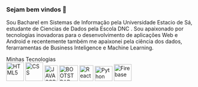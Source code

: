 ### Sejam bem vindos 👋

<div> 
  <p>Sou Bacharel em Sistemas de Informação pela Universidade Estacio de Sá, estudante de Ciencias de Dados pela Escola DNC . Sou apaixonado por tecnologias inovadoras para o desenvolvimento de aplicações Web e Android e recentemente também me apaixonei pela ciência dos dados, ferarramentas de Business Inteligence e Machine Learning.
  
  </p>
</div>
 Minhas Tecnologias 
<div>
  <img alig="center" alt="HTML5" height="50" width="47" src="https://cdn.jsdelivr.net/gh/devicons/devicon/icons/html5/html5-original-wordmark.svg"/>
  <img alig="center" alt="CSS" height="50" width="47" src="https://cdn.jsdelivr.net/gh/devicons/devicon/icons/css3/css3-original-wordmark.svg"/>
  <img alig="center" alt="JAVASCRIPT" height="42.5" width="35" src="https://cdn.jsdelivr.net/gh/devicons/devicon/icons/javascript/javascript-original.svg"/>
  <img alig="center" alt="BOOTSTRAP" height="42.5" width="50" src="https://cdn.jsdelivr.net/gh/devicons/devicon/icons/bootstrap/bootstrap-original-wordmark.svg"/>
  <img alig="center" alt="React" height="42" width="37" src="https://cdn.jsdelivr.net/gh/devicons/devicon/icons/react/react-original-wordmark.svg"/>  
  <img alig="center" alt="Python" height="40" width="47" src="https://cdn.jsdelivr.net/gh/devicons/devicon/icons/python/python-original-wordmark.svg"/>
  <img alig="center" alt="Firebase" height="45" width="47" src="https://cdn.jsdelivr.net/gh/devicons/devicon/icons/firebase/firebase-plain-wordmark.svg"/>         
</div>

<div  align="center">
  <a href="https://github.com/AdrianoJesusDesenvolvedor">
   <img height"170em" src"https//github-readme-stars.vercel.app/api?username=AdrianoJesusDesenvolvedor&show_icons=true&theme=dark&iclude-all_commits=true&count_private=true"/>
</div>
  
